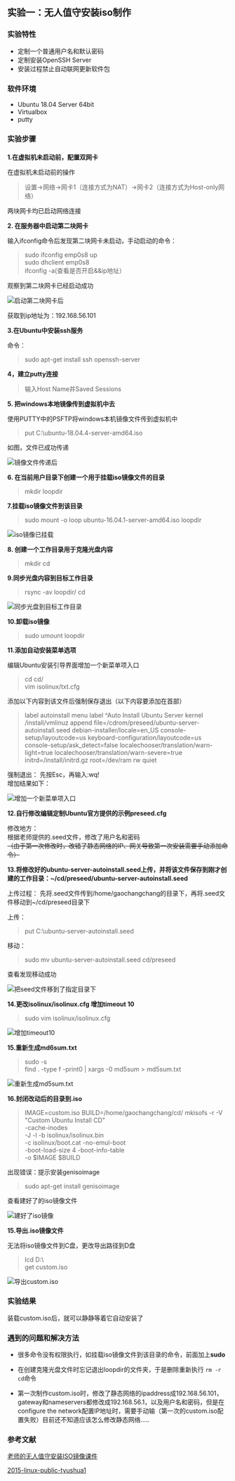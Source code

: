 ## 实验一：无人值守安装iso制作 
### 实验特性
- 定制一个普通用户名和默认密码
- 定制安装OpenSSH Server
- 安装过程禁止自动联网更新软件包

### 软件环境
- Ubuntu 18.04 Server 64bit
- Virtualbox
- putty
  
### 实验步骤

#### 

**1.在虚拟机未启动前，配置双网卡** 

在虚拟机未启动前的操作

>设置->网络->网卡1（连接方式为NAT）->网卡2（连接方式为Host-only网络）

两块网卡均已启动网络连接

**2. 在服务器中启动第二块网卡**

输入ifconfig命令后发现第二块网卡未启动，手动启动的命令：


>sudo ifconfig emp0s8 up  
>sudo dhclient emp0s8  
>ifconfig -a(查看是否开启&&ip地址）

观察到第二块网卡已经启动成功

![启动第二块网卡后](./images/启动后的网卡.PNG)

获取到ip地址为：192.168.56.101

**3.在Ubuntu中安装ssh服务**

命令：
>sudo apt-get install ssh openssh-server

**4，建立putty连接** 

>输入Host Name并Saved Sessions

**5. 把windows本地镜像传到虚拟机中去**

使用PUTTY中的PSFTP将windows本机镜像文件传到虚拟机中
>put C:\ubuntu-18.04.4-server-amd64.iso

如图，文件已成功传递

![镜像文件传递后](./images/镜像文件传递后.PNG)

**6. 在当前用户目录下创建一个用于挂载iso镜像文件的目录**

>mkdir loopdir

**7.挂载iso镜像文件到该目录**

>sudo mount -o loop ubuntu-16.04.1-server-amd64.iso loopdir

![iso镜像已挂载](./images/iso镜像已挂载.PNG)


**8. 创建一个工作目录用于克隆光盘内容**

>mkdir cd

**9.同步光盘内容到目标工作目录**

>rsync -av loopdir/ cd

![同步光盘到目标工作目录](./images/同步光盘到目标工作目录.PNG)

**10.卸载iso镜像**

>sudo umount loopdir

**11.添加自动安装菜单选项**

编辑Ubuntu安装引导界面增加一个新菜单项入口

>cd cd/  
>vim isolinux/txt.cfg

添加以下内容到该文件后强制保存退出（以下内容要添加在首部）

>label autoinstall
  menu label ^Auto Install Ubuntu Server
  kernel /install/vmlinuz
  append  file=/cdrom/preseed/ubuntu-server-autoinstall.seed debian-installer/locale=en_US console-setup/layoutcode=us keyboard-configuration/layoutcode=us console-setup/ask_detect=false localechooser/translation/warn-light=true localechooser/translation/warn-severe=true initrd=/install/initrd.gz root=/dev/ram rw quiet

强制退出：
先按Esc，再输入:wq!  
增加结果如下：

![增加一个新菜单项入口](./images/增加一个新菜单项入口.PNG)

**12.自行修改编辑定制Ubuntu官方提供的示例preseed.cfg**

修改地方：  
根据老师提供的.seed文件，修改了用户名和密码  
~~（由于第一次修改时，改错了静态网络的IP、网关导致第一次安装需要手动添加命令）~~

**13.将修改好的ubuntu-server-autoinstall.seed上传，并将该文件保存到刚才创建的工作目录：~/cd/preseed/ubuntu-server-autoinstall.seed**


上传过程：
先将.seed文件传到/home/gaochangchang的目录下，再将.seed文件移动到~/cd/preseed目录下

上传：
> put C:\ubuntu-server-autoinstall.seed

移动：
> sudo mv ubuntu-server-autoinstall.seed cd/preseed

查看发现移动成功

![把seed文件移到了指定目录下](./images/把seed文件移到了指定目录下.PNG)

**14.更改isolinux/isolinux.cfg
增加timeout 10**

>sudo vim isolinux/isolinux.cfg

![增加timeout10](./images/增加timeout10.PNG)

**15.重新生成md6sum.txt**
 
>sudo -s  
find . -type f -print0 | xargs -0 md5sum > md5sum.txt

![重新生成md5sum.txt](./images/重新生成md5sum.txt.PNG)

**16.封闭改动后的目录到.iso**


>IMAGE=custom.iso
BUILD=/home/gaochangchang/cd/
mkisofs -r -V "Custom Ubuntu Install CD" \
            -cache-inodes \
            -J -l -b isolinux/isolinux.bin \
            -c isolinux/boot.cat -no-emul-boot \
            -boot-load-size 4 -boot-info-table \
            -o $IMAGE $BUILD

出现错误：提示安装genisoimage
>sudo apt-get install genisoimage

查看建好了的iso镜像文件

![建好了iso镜像](./images/建好了iso镜像.PNG)

**15.导出.iso镜像文件**

无法将iso镜像文件到C盘，更改导出路径到D盘
>lcd D:\  
get custom.iso

![导出custom.iso](./images/导出custom.iso.PNG)  

### 实验结果
装载custom.iso后，就可以静静等着它自动安装了


### 遇到的问题和解决方法

- 很多命令没有权限执行，如挂载iso镜像文件到该目录的命令，前面加上**sudo**  
  
- 在创建克隆光盘文件时忘记退出loopdir的文件夹，于是删除重新执行 `rm -r cd`命令
  
- 第一次制作custom.iso时，修改了静态网络的ipaddress成192.168.56.101，gateway和nameservers都修改成192.168.56.1，以及用户名和密码，但是在configure the network配置IP地址时，需要手动输（第一次的custom.iso配置失败）目前还不知道应该怎么修改静态网络.....
   
   
### 参考文献
[老师的无人值守安装ISO镜像课件](https://c4pr1c3.github.io/LinuxSysAdmin/chap0x01.exp.md.html#/iso)

[2015-linux-public-tyushua1](https://github.com/CUCCS/2015-linux-public-tyushua1/commit/6e084fdfdb5acd4dc3dff6abc292b2f0173ae4fa?short_path=201e948)

  

